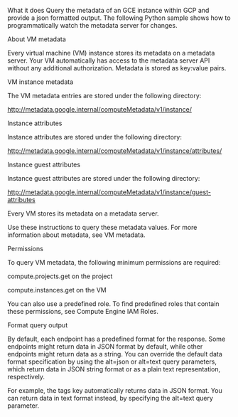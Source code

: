 
What it does
Query the metadata of an GCE instance within GCP and provide a json formatted output.
The following Python sample shows how to programmatically watch the metadata server for changes.

About VM metadata 

Every virtual machine (VM) instance stores its metadata on a metadata server. Your VM automatically has access to the metadata server API without any additional authorization. Metadata is stored as key:value pairs.

VM instance metadata

The VM metadata entries are stored under the following directory:

http://metadata.google.internal/computeMetadata/v1/instance/

Instance attributes

Instance attributes are stored under the following directory:

http://metadata.google.internal/computeMetadata/v1/instance/attributes/

Instance guest attributes

Instance guest attributes are stored under the following directory:

http://metadata.google.internal/computeMetadata/v1/instance/guest-attributes

Every VM stores its metadata on a metadata server. 

Use these instructions to query these metadata values. For more information about metadata, see VM metadata.

Permissions

To query VM metadata, the following minimum permissions are required:

compute.projects.get on the project

compute.instances.get on the VM

You can also use a predefined role. To find predefined roles that contain these permissions, see Compute Engine IAM Roles.

Format query output

By default, each endpoint has a predefined format for the response. Some endpoints might return data in JSON format by default, while other endpoints might return data as a string. You can override the default data format specification by using the alt=json or alt=text query parameters, which return data in JSON string format or as a plain text representation, respectively.

For example, the tags key automatically returns data in JSON format. You can return data in text format instead, by specifying the alt=text query parameter.

